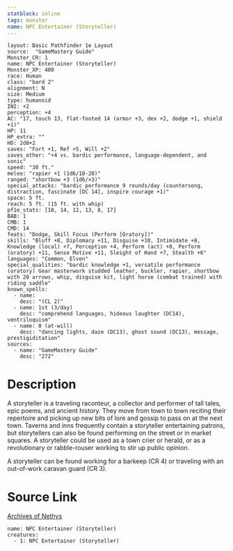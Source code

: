 ```yaml
---
statblock: inline
tags: monster
name: NPC Entertainer (Storyteller)
---
```

```statblock
layout: Basic Pathfinder 1e Layout
source:  "GameMastery Guide"
Monster_CR: 1
name: NPC Entertainer (Storyteller)
Monster_XP: 400
race: Human
class: "bard 2"
alignment: N
size: Medium
type: humanoid
INI: +2
perception: +4
AC: "17, touch 13, flat-footed 14 (armor +3, dex +2, dodge +1, shield +1)"
HP: 11
HP_extra: ""
HD: 2d8+2
saves: "Fort +1, Ref +5, Will +2"
saves_other: "+4 vs. bardic performance, language-dependent, and sonic"
speed: "30 ft."
melee: "rapier +1 (1d6/18-20)"
ranged: "shortbow +3 (1d6/×3)"
special_attacks: "bardic performance 9 rounds/day (countersong, distraction, fascinate [DC 14], inspire courage +1)"
space: 5 ft.
reach: 5 ft. (15 ft. with whip)
pf1e_stats: [10, 14, 12, 13, 8, 17]
BAB: 1
CMB: 1
CMD: 14
feats: "Dodge, Skill Focus (Perform [Oratory])"
skills: "Bluff +8, Diplomacy +11, Disguise +10, Intimidate +8, Knowledge (local) +7, Perception +4, Perform (act) +8, Perform (oratory) +11, Sense Motive +11, Sleight of Hand +7, Stealth +6"
languages: "Common, Elven"
special_qualities: "bardic knowledge +1, versatile performance (oratory) Gear masterwork studded leather, buckler, rapier, shortbow with 20 arrows, whip, disguise kit, light horse (combat trained) with riding saddle"
known_spells:
  - name:
    desc: "(CL 2)"
  - name: 1st (3/day)
    desc: "comprehend languages, hideous laughter (DC14), ventriloquism"
  - name: 0 (at-will)
    desc: "dancing lights, daze (DC13), ghost sound (DC13), message, prestigiditation"
sources:
  - name: "GameMastery Guide"
    desc: "272"
```
# Description
A storyteller is a traveling raconteur, a collector and performer of tall tales, epic poems, and ancient history. They move from town to town reciting their repertoire and picking up new bits of lore and gossip to pass on at the next town. Taverns and inns frequently contain a storyteller entertaining patrons, but storytellers can also be found performing on the street or in market squares. A storyteller could be used as a town crier or herald, or as a revolutionary or rabble-rouser working to stir up public opinion.

A storyteller can be found working for a barkeep (CR 4) or traveling with an out-of-work caravan guard (CR 3).
# Source Link
[Archives of Nethys](https://aonprd.com/NPCDisplay.aspx?ItemName=Entertainer%20(Storyteller))
```encounter-table
name: NPC Entertainer (Storyteller)
creatures:
  - 1: NPC Entertainer (Storyteller)
```
